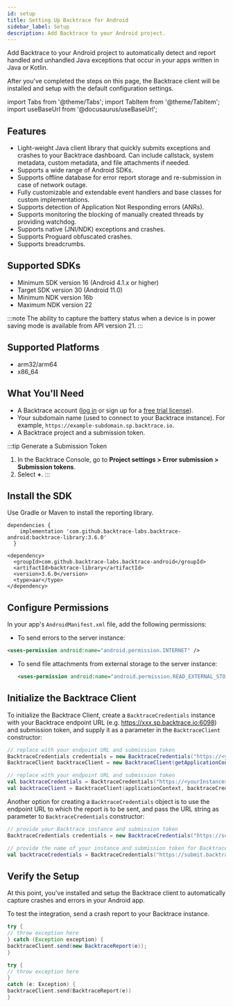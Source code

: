 ```yaml
---
id: setup
title: Setting Up Backtrace for Android
sidebar_label: Setup
description: Add Backtrace to your Android project.
---
```

Add Backtrace to your Android project to automatically detect and report handled and unhandled Java exceptions that occur in your apps written in Java or Kotlin.

After you've completed the steps on this page, the Backtrace client will be installed and setup with the default configuration settings.

import Tabs from '@theme/Tabs';
import TabItem from '@theme/TabItem';
import useBaseUrl from '@docusaurus/useBaseUrl';

## Features
* Light-weight Java client library that quickly submits exceptions and crashes to your Backtrace dashboard. Can include callstack, system metadata, custom metadata, and file attachments if needed.
* Supports a wide range of Android SDKs.
* Supports offline database for error report storage and re-submission in case of network outage.
* Fully customizable and extendable event handlers and base classes for custom implementations.
* Supports detection of Application Not Responding errors (ANRs).
* Supports monitoring the blocking of manually created threads by providing watchdog.
* Supports native (JNI/NDK) exceptions and crashes.
* Supports Proguard obfuscated crashes.
* Supports breadcrumbs.

## Supported SDKs
* Minimum SDK version 16 (Android 4.1.x or higher)
* Target SDK version 30 (Android 11.0)
* Minimum NDK version 16b
* Maximum NDK version 22

:::note
The ability to capture the battery status when a device is in power saving mode is available from API version 21.
:::

## Supported Platforms
* arm32/arm64
* x86_64


## What You'll Need
* A Backtrace account ([log in](https://backtrace.io/login) or sign up for a [free trial license](https://backtrace.io/sign-up)).
* Your subdomain name (used to connect to your Backtrace instance). For example, `https://example-subdomain.sp.backtrace.io`.
* A Backtrace project and a submission token.

:::tip Generate a Submission Token
   1. In the Backtrace Console, go to **Project settings > Error submission > Submission tokens**.
   1. Select **+**.
:::


## Install the SDK
Use Gradle or Maven to install the reporting library.

<Tabs>
<TabItem value="gradle" label="Gradle">

```
dependencies {
    implementation 'com.github.backtrace-labs.backtrace-android:backtrace-library:3.6.0'
  }
```

</TabItem>
<TabItem value="maven" label="Maven">

```
<dependency>
  <groupId>com.github.backtrace-labs.backtrace-android</groupId>
  <artifactId>backtrace-library</artifactId>
  <version>3.6.0</version>
  <type>aar</type>
</dependency>
```

</TabItem>
</Tabs>


## Configure Permissions
In your app's `AndroidManifest.xml` file, add the following permissions:
*  To send errors to the server instance:
  ```xml
  <uses-permission android:name="android.permission.INTERNET" />
  ```
* To send file attachments from external storage to the server instance:
  ```xml
  <uses-permission android:name="android.permission.READ_EXTERNAL_STORAGE" />
  ```

## Initialize the Backtrace Client
To initialize the Backtrace Client, create a `BacktraceCredentials` instance with your Backtrace endpoint URL (e.g. https://xxx.sp.backtrace.io:6098) and submission token, and supply it as a parameter in the `BacktraceClient` constructor:
<Tabs>
<TabItem value="java" label="Java">

```java
// replace with your endpoint URL and submission token
BacktraceCredentials credentials = new BacktraceCredentials("https://<yourInstance>.sp.backtrace.io:6098/", "<submissionToken>");
BacktraceClient backtraceClient = new BacktraceClient(getApplicationContext(), credentials);
```

</TabItem>
<TabItem value="kotlin" label="Kotlin">

```kotlin
// replace with your endpoint URL and submission token
val backtraceCredentials = BacktraceCredentials("https://<yourInstance>.sp.backtrace.io:6098/", "<submissionToken>")
val backtraceClient = BacktraceClient(applicationContext, backtraceCredentials)
```

</TabItem>
</Tabs>

Another option for creating a `BacktraceCredentials` object is to use the endpoint URL to which the report is to be sent, and pass the URL string as parameter to `BacktraceCredentials` constructor:
<Tabs>
<TabItem value="java" label="Java">

```java
// provide your Backtrace instance and submission token
BacktraceCredentials credentials = new BacktraceCredentials("https://submit.backtrace.io/{your-instance}/{submission-token}/json");
```

</TabItem>
<TabItem value="kotlin" label="Kotlin">

```kotlin
// provide the name of your instance and submission token for BacktraceCredentials
val backtraceCredentials = BacktraceCredentials("https://submit.backtrace.io/{your-instance}/{submission-token}/json")
```

</TabItem>
</Tabs>


## Verify the Setup
At this point, you've installed and setup the Backtrace client to automatically capture crashes and errors in your Android app.

To test the integration, send a crash report to your Backtrace instance.
<Tabs>
<TabItem value="java" label="Java">

```java
try {
// throw exception here
} catch (Exception exception) {
backtraceClient.send(new BacktraceReport(e));
}
```

</TabItem>
<TabItem value="kotlin" label="Kotlin">

```kotlin
try {
// throw exception here
}
catch (e: Exception) {
backtraceClient.send(BacktraceReport(e))
}
```
</TabItem>
</Tabs>
